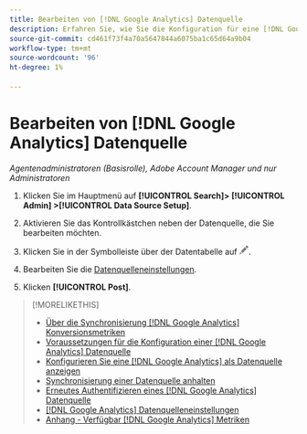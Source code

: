 ```yaml
---
title: Bearbeiten von [!DNL Google Analytics] Datenquelle
description: Erfahren Sie, wie Sie die Konfiguration für eine [!DNL Google Analytics] Datenquelle.
source-git-commit: cd461f73f4a70a5647844a6075ba1c65d64a9b04
workflow-type: tm+mt
source-wordcount: '96'
ht-degree: 1%

---
```


# Bearbeiten von [!DNL Google Analytics] Datenquelle

*Agentenadministratoren (Basisrolle), Adobe Account Manager und nur Administratoren*

1. Klicken Sie im Hauptmenü auf **[!UICONTROL Search]> [!UICONTROL Admin] >[!UICONTROL Data Source Setup]**.

1. Aktivieren Sie das Kontrollkästchen neben der Datenquelle, die Sie bearbeiten möchten.

1. Klicken Sie in der Symbolleiste über der Datentabelle auf ![Bearbeiten](/help/search-social-commerce/assets/edit.png "Bearbeiten").

1. Bearbeiten Sie die [Datenquelleneinstellungen](data-source-settings.md).

1. Klicken **[!UICONTROL Post]**.

>[!MORELIKETHIS]
>
>* [Über die Synchronisierung [!DNL Google Analytics] Konversionsmetriken](data-source-about.md)
>* [Voraussetzungen für die Konfiguration einer [!DNL Google Analytics] Datenquelle](data-source-prerequisites.md)
>* [Konfigurieren Sie eine [!DNL Google Analytics] als Datenquelle anzeigen](data-source-configure.md)
>* [Synchronisierung einer Datenquelle anhalten](data-source-pause.md)
>* [Erneutes Authentifizieren eines [!DNL Google Analytics] Datenquelle](data-source-reauthenticate.md)
>* [[!DNL Google Analytics] Datenquelleneinstellungen](data-source-settings.md)
>* [Anhang - Verfügbar [!DNL Google Analytics] Metriken](data-source-ga-metrics.md)

